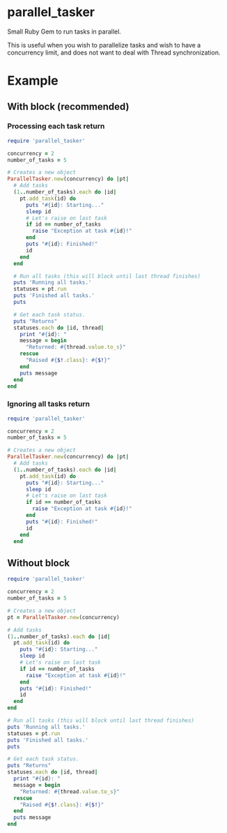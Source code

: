 # parallel_tasker
Small Ruby Gem to run tasks in parallel.

This is useful when you wish to parallelize tasks and wish to have a concurrency limit, and does not want to deal with Thread synchronization.

# Example

## With block (recommended)

### Processing each task return

```ruby
require 'parallel_tasker'

concurrency = 2
number_of_tasks = 5

# Creates a new object
ParallelTasker.new(concurrency) do |pt|
  # Add tasks
  (1..number_of_tasks).each do |id|
    pt.add_task(id) do
      puts "#{id}: Starting..."
      sleep id
      # Let's raise on last task
      if id == number_of_tasks
        raise "Exception at task #{id}!"
      end
      puts "#{id}: Finished!"
      id
    end
  end

  # Run all tasks (this will block until last thread finishes)
  puts 'Running all tasks.'
  statuses = pt.run
  puts 'Finished all tasks.'
  puts

  # Get each task status.
  puts "Returns"
  statuses.each do |id, thread|
    print "#{id}: "
    message = begin
      "Returned: #{thread.value.to_s}"
    rescue
      "Raised #{$!.class}: #{$!}"
    end
    puts message
  end
end
```

### Ignoring all tasks return

```ruby
require 'parallel_tasker'

concurrency = 2
number_of_tasks = 5

# Creates a new object
ParallelTasker.new(concurrency) do |pt|
  # Add tasks
  (1..number_of_tasks).each do |id|
    pt.add_task(id) do
      puts "#{id}: Starting..."
      sleep id
      # Let's raise on last task
      if id == number_of_tasks
        raise "Exception at task #{id}!"
      end
      puts "#{id}: Finished!"
      id
    end
  end
```

## Without block

```ruby
require 'parallel_tasker'

concurrency = 2
number_of_tasks = 5

# Creates a new object
pt = ParallelTasker.new(concurrency)

# Add tasks
(1..number_of_tasks).each do |id|
  pt.add_task(id) do
    puts "#{id}: Starting..."
    sleep id
    # Let's raise on last task
    if id == number_of_tasks
      raise "Exception at task #{id}!"
    end
    puts "#{id}: Finished!"
    id
  end
end

# Run all tasks (this will block until last thread finishes)
puts 'Running all tasks.'
statuses = pt.run
puts 'Finished all tasks.'
puts

# Get each task status.
puts "Returns"
statuses.each do |id, thread|
  print "#{id}: "
  message = begin
    "Returned: #{thread.value.to_s}"
  rescue
    "Raised #{$!.class}: #{$!}"
  end
  puts message
end
```
